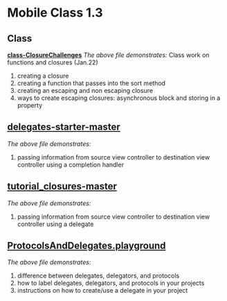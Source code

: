 # Mobile Class 1.3

## Class
**[class-ClosureChallenges](https://github.com/RinniSwift/MOB1.3/blob/master/class-ClosureChallenges.playground/Contents.swift)**
*The above file demonstrates:*
Class work on functions and closures (Jan.22)
1. creating a closure
2. creating a function that passes into the sort method
3. creating an escaping and non escaping closure
4. ways to create escaping closures: asynchronous block and storing in a property

## [delegates-starter-master](https://github.com/RinniSwift/MOB1.3/tree/master/delegates-starter-master)
*The above file demonstrates:*
1. passing information from source view controller to destination view controller using a completion handler

## [tutorial_closures-master](https://github.com/RinniSwift/MOB1.3/tree/master/tutorial_closures-master)
*The above file demonstrates:*
1. passing information from source view controller to destination view controller using a delegate

## [ProtocolsAndDelegates.playground](https://github.com/RinniSwift/MOB1.3/blob/master/ProtocolsAndDelegates.playground/Contents.swift)
*The above file demonstrates:*
1. difference between delegates, delegators, and protocols
2. how to label delegates, delegators, and protocols in your projects
3. instructions on how to create/use a delegate in your project
